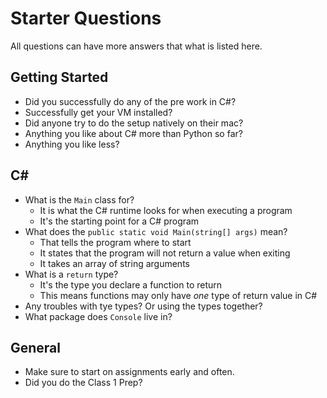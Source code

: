 # Starter Questions

All questions can have more answers that what is listed here.

## Getting Started

* Did you successfully do any of the pre work in C#?
* Successfully get your VM installed?
* Did anyone try to do the setup natively on their mac?
* Anything you like about C# more than Python so far?
* Anything you like less?

## C#

* What is the `Main` class for?
  * It is what the C# runtime looks for when executing a program
  * It's the starting point for a C# program
* What does the `public static void Main(string[] args)` mean?
  * That tells the program where to start
  * It states that the program will not return a value when exiting
  * It takes an array of string arguments
* What is a `return` type?
  * It's the type you declare a function to return
  * This means functions may only have _one_ type of return value in C#
* Any troubles with tye types? Or using the types together?
* What package does `Console` live in?

## General

* Make sure to start on assignments early and often.
* Did you do the Class 1 Prep?
